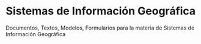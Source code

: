# Sistemas de Información Geográfica
Documentos, Textos, Modelos, Formularios para la materia de Sistemas de Información Geográfica

